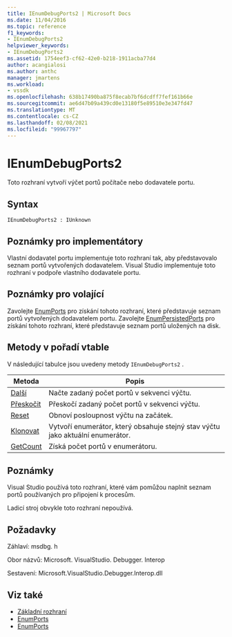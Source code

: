 ```yaml
---
title: IEnumDebugPorts2 | Microsoft Docs
ms.date: 11/04/2016
ms.topic: reference
f1_keywords:
- IEnumDebugPorts2
helpviewer_keywords:
- IEnumDebugPorts2
ms.assetid: 1754eef3-cf62-42e0-b218-1911acba77d4
author: acangialosi
ms.author: anthc
manager: jmartens
ms.workload:
- vssdk
ms.openlocfilehash: 638b17490ba875f8ecab7bf6dcdff7fef161b66e
ms.sourcegitcommit: ae6d47b09a439cd0e13180f5e89510e3e347fd47
ms.translationtype: MT
ms.contentlocale: cs-CZ
ms.lasthandoff: 02/08/2021
ms.locfileid: "99967797"
---
```

# <a name="ienumdebugports2"></a>IEnumDebugPorts2
Toto rozhraní vytvoří výčet portů počítače nebo dodavatele portu.

## <a name="syntax"></a>Syntax

```
IEnumDebugPorts2 : IUnknown
```

## <a name="notes-for-implementers"></a>Poznámky pro implementátory
 Vlastní dodavatel portu implementuje toto rozhraní tak, aby představovalo seznam portů vytvořených dodavatelem. Visual Studio implementuje toto rozhraní v podpoře vlastního dodavatele portu.

## <a name="notes-for-callers"></a>Poznámky pro volající
 Zavolejte [EnumPorts](../../../extensibility/debugger/reference/idebugportsupplier2-enumports.md) pro získání tohoto rozhraní, které představuje seznam portů vytvořených dodavatelem portu. Zavolejte [EnumPersistedPorts](../../../extensibility/debugger/reference/idebugportsupplier3-enumpersistedports.md) pro získání tohoto rozhraní, které představuje seznam portů uložených na disk.

## <a name="methods-in-vtable-order"></a>Metody v pořadí vtable
 V následující tabulce jsou uvedeny metody `IEnumDebugPorts2` .

|Metoda|Popis|
|------------|-----------------|
|[Další](../../../extensibility/debugger/reference/ienumdebugports2-next.md)|Načte zadaný počet portů v sekvenci výčtu.|
|[Přeskočit](../../../extensibility/debugger/reference/ienumdebugports2-skip.md)|Přeskočí zadaný počet portů v sekvenci výčtu.|
|[Reset](../../../extensibility/debugger/reference/ienumdebugports2-reset.md)|Obnoví posloupnost výčtu na začátek.|
|[Klonovat](../../../extensibility/debugger/reference/ienumdebugports2-clone.md)|Vytvoří enumerátor, který obsahuje stejný stav výčtu jako aktuální enumerátor.|
|[GetCount](../../../extensibility/debugger/reference/ienumdebugports2-getcount.md)|Získá počet portů v enumerátoru.|

## <a name="remarks"></a>Poznámky
 Visual Studio používá toto rozhraní, které vám pomůžou naplnit seznam portů používaných pro připojení k procesům.

 Ladicí stroj obvykle toto rozhraní nepoužívá.

## <a name="requirements"></a>Požadavky
 Záhlaví: msdbg. h

 Obor názvů: Microsoft. VisualStudio. Debugger. Interop

 Sestavení: Microsoft.VisualStudio.Debugger.Interop.dll

## <a name="see-also"></a>Viz také
- [Základní rozhraní](../../../extensibility/debugger/reference/core-interfaces.md)
- [EnumPorts](../../../extensibility/debugger/reference/idebugcoreserver2-enumports.md)
- [EnumPorts](../../../extensibility/debugger/reference/idebugportsupplier2-enumports.md)
